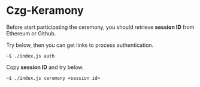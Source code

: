 # Czg-Keramony


Before start participating the ceremony, you should retrieve **session ID** from Ethereum or Github.

Try below, then you can get links to process authentication.
```
~$ ./index.js auth
```

Copy **session ID** and try below.

```
~$ ./index.js ceremony <session id>
```

